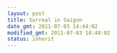 ```yaml
---
layout: post
title: Surreal in Saigon
date_gmt: 2011-07-03 14:44:02
modified_gmt: 2011-07-03 14:44:02
status: inherit
---
```


